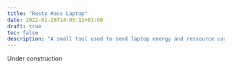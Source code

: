 ```yaml
---
title: "Rusty Hass Laptop"
date: 2022-01-26T14:05:11+01:00
draft: true
toc: false
description: "A small tool used to send laptop energy and ressource usage stats to Home-assistant."
---
```


Under construction
